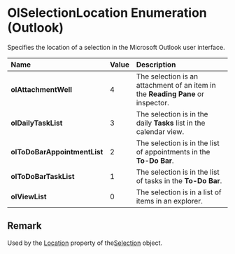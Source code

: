 
# OlSelectionLocation Enumeration (Outlook)

Specifies the location of a selection in the Microsoft Outlook user interface.



|**Name**|**Value**|**Description**|
|:-----|:-----|:-----|
| **olAttachmentWell**|4|The selection is an attachment of an item in the  **Reading Pane** or inspector.|
| **olDailyTaskList**|3|The selection is in the daily  **Tasks** list in the calendar view.|
| **olToDoBarAppointmentList**|2|The selection is in the list of appointments in the  **To-Do Bar**.|
| **olToDoBarTaskList**|1|The selection is in the list of tasks in the  **To-Do Bar**.|
| **olViewList**|0|The selection is in a list of items in an explorer.|

## Remark

Used by the [Location](8a2db72a-8db0-840e-349e-5d9d22f3affb.md) property of the[Selection](0b06a3ce-0445-db8f-e6e8-bb7bd469c50f.md) object.

